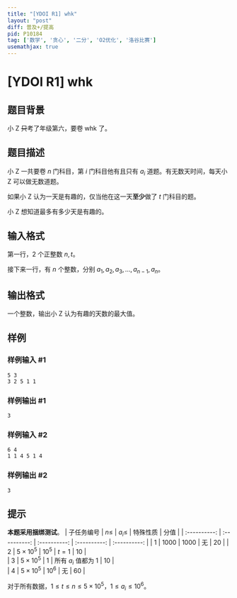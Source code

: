 ```yaml
---
title: "[YDOI R1] whk"
layout: "post"
diff: 普及+/提高
pid: P10184
tag: ['数学', '贪心', '二分', 'O2优化', '洛谷比赛']
usemathjax: true
---
```


# [YDOI R1] whk
## 题目背景

小 Z ~~只~~考了年级第六，要卷 whk 了。
## 题目描述

小 Z 一共要卷 $n$ 门科目，第 $i$ 门科目他有且只有 $a_i$ 道题。有无数天时间，每天小 Z 可以做无数道题。

如果小 Z 认为一天是有趣的，仅当他在这一天**至少**做了 $t$ 门科目的题。

小 Z 想知道最多有多少天是有趣的。
## 输入格式

第一行，$2$ 个正整数 $n,t$。

接下来一行，有 $n$ 个整数，分别 $a_1,a_2,a_3,\dots,a_{n-1},a_n$。

## 输出格式

一个整数，输出小 Z 认为有趣的天数的最大值。
## 样例

### 样例输入 #1
```
5 3 
3 2 5 1 1 
```
### 样例输出 #1
```
3 
```
### 样例输入 #2
```
6 4 
1 1 4 5 1 4 
```
### 样例输出 #2
```
3 
```
## 提示




 **本题采用捆绑测试**。
| 子任务编号 | $n\le$ | $a_i\le$ | 特殊性质 | 分值 |
| :----------: | :----------: | :----------: | :----------: | :----------: | 
| $1$ | $1000$ | $1000$ | 无 | $20$ | 
| $2$ | $5\times10^5$ | $10^5$ | $t=1$ | $10$ |  
| $3$ | $5\times10^5$ | $1$ | 所有 $a_i$ 值都为 $1$ | $10$ |  
| $4$ | $5\times10^5$ | $10^6$ | 无 | $60$ |   



对于所有数据，$1\le t\le n\le5\times10^5$，$1\le a_i \le 10^6$。

